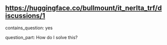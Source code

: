 ## https://huggingface.co/bullmount/it_nerIta_trf/discussions/1

contains_question: yes

question_part: How do I solve this?